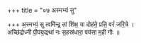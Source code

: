 +++
title = "०७ अस्मभ्यं सु"

+++
अ॒स्मभ्यं॒ सु त्वमि॑न्द्र॒ तां शि॑क्ष॒ या दोह॑ते॒ प्रति॒ वरं॑ जरि॒त्रे ।  
अच्छि॑द्रोध्नी पी॒पय॒द्यथा॑ नः स॒हस्र॑धारा॒ पय॑सा म॒ही गौः ॥